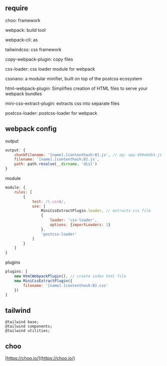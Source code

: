 ## require
choo: framework

webpack: build tool

webpack-cli: as

tailwindcss: css framework

copy-webpack-plugin: copy files

css-loader: css loader module for webpack

cssnano: a modular minifier, built on top of the postcss ecosystem

html-webpack-plugin: Simplifies creation of HTML files to serve your webpack bundles

mini-css-extract-plugin: extracts css into separate files

postcss-loader: postcss-loader for webpack


## webpack config
output
```js
output: {
    chunkFilename: '[name].[contenthash:8].js', // eg: app.490e66b3.js
    filename: '[name].[contenthash:8].js',
    path: path.resolve(__dirname, 'dist')
}
```

module
```js
module: {
    rules: [
        {
            test: /\.css$/,
            use: [
                MiniCssExtractPlugin.loader, // extracts css file
                {
                    loader: 'css-loader',
                    options: {importLoaders: 1}
                },
                'postcss-loader'
            ]
        }
    ]
}
```

plugins
```js
plugins: [
    new HtmlWebpackPlugin(), // create index html file
    new MiniCssExtractPlugin({
        filename: '[name].[contenthash:8].css'
    })
]
```

## tailwind
```
@tailwind base;
@tailwind components;
@tailwind utilities;
```

## choo
[https://choo.io/](https://choo.io/)

